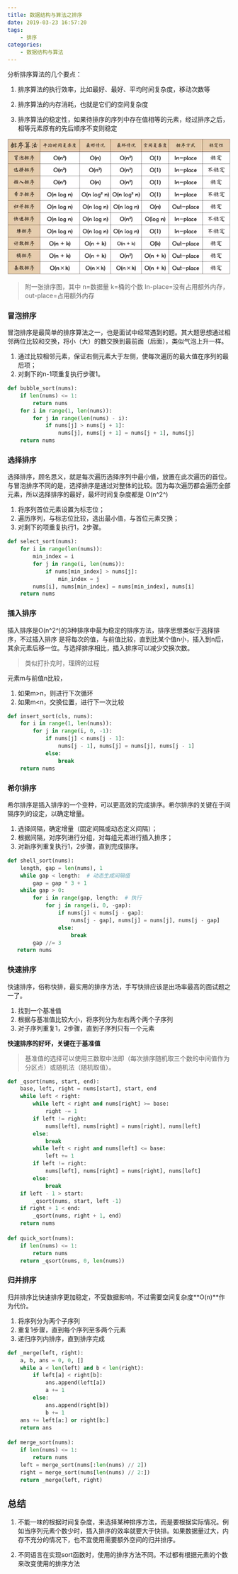 ```yaml
---
title: 数据结构与算法之排序
date: 2019-03-23 16:57:20
tags:
    - 排序
categories:
    - 数据结构与算法
---
```


分析排序算法的几个要点：

1. 排序算法的执行效率，比如最好、最好、平均时间复杂度，移动次数等

2. 排序算法的内存消耗，也就是它们的空间复杂度

3. 排序算法的稳定性，如果待排序的序列中存在值相等的元素，经过排序之后，相等元素原有的先后顺序不变则稳定

![](/images/sort.png)

> 附一张排序图，其中 n=数据量     k=桶的个数     In-place=没有占用额外内存，out-place=占用额外内存
<!-- more -->

### 冒泡排序

冒泡排序是最简单的排序算法之一，也是面试中经常遇到的题。其大题思想通过相邻两位比较和交换，将小（大）的数交换到最前面（后面），类似气泡上升一样。

1. 通过比较相邻元素，保证右侧元素大于左侧，使每次遍历的最大值在序列的最后项；
2. 对剩下的n-1项重复执行步骤1。

```python
def bubble_sort(nums):
    if len(nums) <= 1:
        return nums
    for i in range(1, len(nums)):
        for j in range(len(nums) - i):
            if nums[j] > nums[j + 1]:
                nums[j], nums[j + 1] = nums[j + 1], nums[j]
    return nums
```

### 选择排序

选择排序，顾名思义，就是每次遍历选择序列中最小值，放置在此次遍历的首位。与冒泡排序不同的是，选择排序是通过对整体的比较。因为每次遍历都会遍历全部元素，所以选择排序的最好，最坏时间复杂度都是 O(n^2^)

1. 将序列首位元素设置为标志位；
2. 遍历序列，与标志位比较，选出最小值，与首位元素交换；
3. 对剩下的项重复执行1，2步骤。

```python
def select_sort(nums):
    for i in range(len(nums)):
        min_index = i
        for j in range(i, len(nums)):
            if nums[min_index] > nums[j]:
                min_index = j
        nums[i], nums[min_index] = nums[min_index], nums[i]
    return nums
```

### 插入排序

插入排序是O(n^2^)的3种排序中最为稳定的排序方法，排序思想类似于选择排序，不过插入排序 是将每次的值，与前值比较，直到比某个值n小，插入到n后，其余元素后移一位。与选择排序相比，插入排序可以减少交换次数。

> 类似打扑克时，理牌的过程

元素m与前值n比较，

1. 如果m>n，则进行下次循环
2. 如果m<n，交换位置，进行下一次比较

```python
def insert_sort(cls, nums):
    for i in range(1, len(nums)):
        for j in range(i, 0, -1):
            if nums[j] < nums[j - 1]:
                nums[j - 1], nums[j] = nums[j], nums[j - 1]
            else:
                break
    return nums
```

### 希尔排序

希尔排序是插入排序的一个变种，可以更高效的完成排序。希尔排序的关键在于间隔序列的设定，以确定增量。

1. 选择间隔，确定增量（固定间隔或动态定义间隔）；
2. 根据间隔，对序列进行分组，对每组元素进行插入排序；
3. 对新序列重复执行1，2步骤，直到完成排序。

```python
def shell_sort(nums):
    length, gap = len(nums), 1
    while gap < length:  # 动态生成间隔值
        gap = gap * 3 + 1
    while gap > 0:
        for i in range(gap, length:  # 执行
            for j in range(i, 0, -gap):
                if nums[j] < nums[j - gap]:
                    nums[j - gap], nums[j] = nums[j], nums[j - gap]
                else:
                    break
        gap //= 3
   return nums
```

### 快速排序

快速排序，俗称快排，最实用的排序方法，手写快排应该是出场率最高的面试题之一了。

1. 找到一个基准值
2. 根据与基准值比较大小，将序列分为左右两个两个子序列
3. 对子序列重复1，2步骤，直到子序列只有一个元素

**快速排序的好坏，关键在于基准值**

> 基准值的选择可以使用三数取中法即（每次排序随机取三个数的中间值作为分区点）或随机法（随机取值）。

```python
def _qsort(nums, start, end):
    base, left, right = nums[start], start, end
    while left < right:
        while left < right and nums[right] >= base:
            right -= 1
        if left != right:
            nums[left], nums[right] = nums[right], nums[left]
        else:
            break
        while left < right and nums[left] <= base:
            left += 1
        if left != right:
            nums[left], nums[right] = nums[right], nums[left]
        else:
            break
    if left - 1 > start:
        _qsort(nums, start, left -1)
    if right + 1 < end:
        _qsort(nums, right + 1, end)
    return nums

def quick_sort(nums):
    if len(nums) <= 1:
        return nums
    return _qsort(nums, 0, len(nums))
```

### 归并排序

归并排序比快速排序更加稳定，不受数据影响，不过需要空间复杂度**O(n)**作为代价。

1. 将序列分为两个子序列
2. 重复1步骤，直到每个序列至多两个元素
3. 递归序列内排序，直到排序完成

```python
def _merge(left, right):
    a, b, ans = 0, 0, []
    while a < len(left) and b < len(right):
        if left[a] < right[b]:
            ans.append(left[a])
            a += 1
        else:
            ans.append(right[b])
            b += 1
    ans += left[a:] or right[b:]
    return ans

def merge_sort(nums):
    if len(nums) <= 1:
        return nums
    left = merge_sort(nums[:len(nums) // 2])
    right = merge_sort(nums[len(nums) // 2:])
    return _merge(left, right)
```

## 总结

1. 不能一味的根据时间复杂度，来选择某种排序方法，而是要根据实际情况。例如当序列元素个数少时，插入排序的效率就要大于快排。如果数据量过大，内存不充分的情况下，也不宜使用需要额外空间的归并排序。

2. 不同语言在实现sort函数时，使用的排序方法不同。不过都有根据元素的个数来改变使用的排序方法
